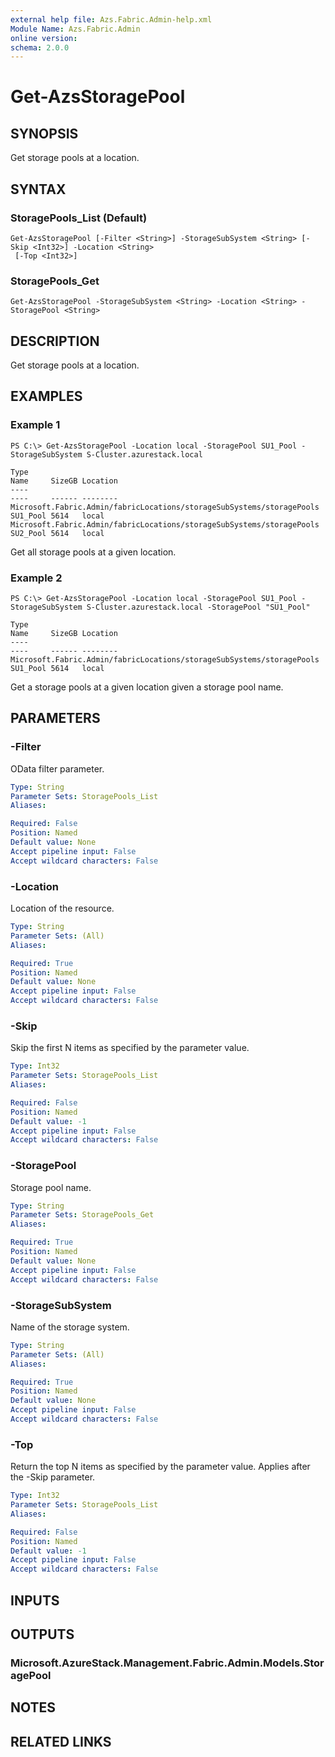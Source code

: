 ```yaml
---
external help file: Azs.Fabric.Admin-help.xml
Module Name: Azs.Fabric.Admin
online version: 
schema: 2.0.0
---
```


# Get-AzsStoragePool

## SYNOPSIS
Get storage pools at a location.

## SYNTAX

### StoragePools_List (Default)
```
Get-AzsStoragePool [-Filter <String>] -StorageSubSystem <String> [-Skip <Int32>] -Location <String>
 [-Top <Int32>]
```

### StoragePools_Get
```
Get-AzsStoragePool -StorageSubSystem <String> -Location <String> -StoragePool <String>
```

## DESCRIPTION
Get storage pools at a location.

## EXAMPLES

### Example 1
```
PS C:\> Get-AzsStoragePool -Location local -StoragePool SU1_Pool -StorageSubSystem S-Cluster.azurestack.local

Type                                                                  Name     SizeGB Location
----                                                                  ----     ------ --------
Microsoft.Fabric.Admin/fabricLocations/storageSubSystems/storagePools SU1_Pool 5614   local
Microsoft.Fabric.Admin/fabricLocations/storageSubSystems/storagePools SU2_Pool 5614   local
```

Get all storage pools at a given location.

### Example 2
```
PS C:\> Get-AzsStoragePool -Location local -StoragePool SU1_Pool -StorageSubSystem S-Cluster.azurestack.local -StoragePool "SU1_Pool"

Type                                                                  Name     SizeGB Location
----                                                                  ----     ------ --------
Microsoft.Fabric.Admin/fabricLocations/storageSubSystems/storagePools SU1_Pool 5614   local
```

Get a storage pools at a given location given a storage pool name.

## PARAMETERS

### -Filter
OData filter parameter.

```yaml
Type: String
Parameter Sets: StoragePools_List
Aliases: 

Required: False
Position: Named
Default value: None
Accept pipeline input: False
Accept wildcard characters: False
```

### -Location
Location of the resource.

```yaml
Type: String
Parameter Sets: (All)
Aliases: 

Required: True
Position: Named
Default value: None
Accept pipeline input: False
Accept wildcard characters: False
```

### -Skip
Skip the first N items as specified by the parameter value.

```yaml
Type: Int32
Parameter Sets: StoragePools_List
Aliases: 

Required: False
Position: Named
Default value: -1
Accept pipeline input: False
Accept wildcard characters: False
```

### -StoragePool
Storage pool name.

```yaml
Type: String
Parameter Sets: StoragePools_Get
Aliases: 

Required: True
Position: Named
Default value: None
Accept pipeline input: False
Accept wildcard characters: False
```

### -StorageSubSystem
Name of the storage system.

```yaml
Type: String
Parameter Sets: (All)
Aliases: 

Required: True
Position: Named
Default value: None
Accept pipeline input: False
Accept wildcard characters: False
```

### -Top
Return the top N items as specified by the parameter value.
Applies after the -Skip parameter.

```yaml
Type: Int32
Parameter Sets: StoragePools_List
Aliases: 

Required: False
Position: Named
Default value: -1
Accept pipeline input: False
Accept wildcard characters: False
```

## INPUTS

## OUTPUTS

### Microsoft.AzureStack.Management.Fabric.Admin.Models.StoragePool

## NOTES

## RELATED LINKS

